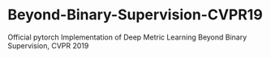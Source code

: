 # Beyond-Binary-Supervision-CVPR19
Official pytorch Implementation of Deep Metric Learning Beyond Binary Supervision, CVPR 2019
